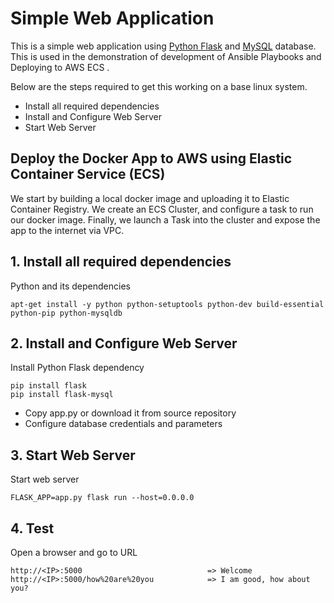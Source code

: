 # Simple Web Application

This is a simple web application using [Python Flask](http://flask.pocoo.org/) and [MySQL](https://www.mysql.com/) database. 
This is used in the demonstration of development of Ansible Playbooks and Deploying to AWS ECS .

  
  Below are the steps required to get this working on a base linux system.
  
  - Install all required dependencies
  - Install and Configure Web Server
  - Start Web Server
 ## Deploy the Docker App to AWS using Elastic Container Service (ECS)
  We start by building a local docker image and uploading it to Elastic Container Registry. We create an ECS Cluster, and configure a task to run our docker image. Finally, we launch a Task into the cluster and expose the app to the internet via VPC.
 
   
## 1. Install all required dependencies
  
  Python and its dependencies

    apt-get install -y python python-setuptools python-dev build-essential python-pip python-mysqldb

   
## 2. Install and Configure Web Server

Install Python Flask dependency

    pip install flask
    pip install flask-mysql

- Copy app.py or download it from source repository
- Configure database credentials and parameters 

## 3. Start Web Server

Start web server

    FLASK_APP=app.py flask run --host=0.0.0.0
    
## 4. Test

Open a browser and go to URL

    http://<IP>:5000                            => Welcome
    http://<IP>:5000/how%20are%20you            => I am good, how about you?
